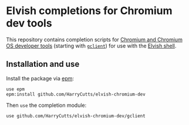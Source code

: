 Elvish completions for Chromium dev tools
=========================================

This repository contains completion scripts for [Chromium and Chromium OS
developer tools][dev-tools] (starting with [`gclient`][gclient]) for use with
the [Elvish shell](https://elv.sh/).

[dev-tools]: https://chromium.googlesource.com/chromium/tools/depot_tools.git
[gclient]: https://chromium.googlesource.com/chromium/tools/depot_tools.git/+/HEAD/README.gclient.md

Installation and use
--------------------

Install the package via [epm](https://elv.sh/ref/epm.html):

```elvish
use epm
epm:install github.com/HarryCutts/elvish-chromium-dev
```

Then `use` the completion module:

```elvish
use github.com/HarryCutts/elvish-chromium-dev/gclient
```
